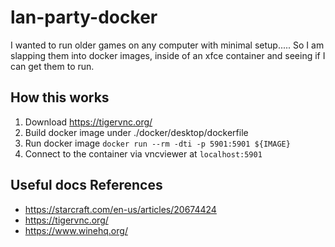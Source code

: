 # lan-party-docker

I wanted to run older games on any computer with minimal setup.....
So I am slapping them into docker images, inside of
an xfce container and seeing if I can get them to run.

## How this works

1. Download https://tigervnc.org/
2. Build docker image under ./docker/desktop/dockerfile
3. Run docker image `docker run --rm -dti -p 5901:5901 ${IMAGE}`
4. Connect to the container via vncviewer at `localhost:5901`

## Useful docs References

* <https://starcraft.com/en-us/articles/20674424>
* <https://tigervnc.org/>
* <https://www.winehq.org/>
